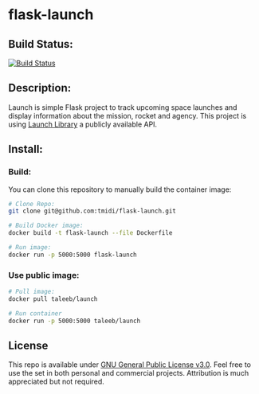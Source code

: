 # flask-launch

## Build Status:
[![Build Status](https://travis-ci.org/tmidi/flask-isitpublic.svg?branch=master)](https://travis-ci.org/tmidi/flask-isitpublic)

## Description:
Launch is simple Flask project to track upcoming space launches and display information about the mission, rocket and agency.
This project is using [Launch Library](http://launchlibrary.net/docs/1.4/api.html) a publicly available API.

## Install:
### Build:
You can clone this repository to manually build the container image:

```bash
# Clone Repo:
git clone git@github.com:tmidi/flask-launch.git

# Build Docker image:
docker build -t flask-launch --file Dockerfile

# Run image:
docker run -p 5000:5000 flask-launch

```
### Use public image:
```bash
# Pull image:
docker pull taleeb/launch

# Run container
docker run -p 5000:5000 taleeb/launch
```

## License

This repo is available under [GNU General Public License v3.0](https://github.com/tmidi/flask-launch/blob/master/LICENSE). Feel free to use the set in both personal and commercial projects. Attribution is much appreciated but not required.
